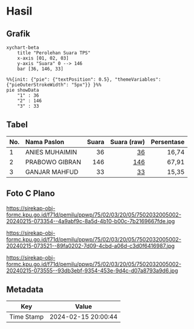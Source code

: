 # Hasil

## Grafik

```mermaid
xychart-beta
    title "Perolehan Suara TPS"
    x-axis [01, 02, 03]
    y-axis "Suara" 0 --> 146
    bar [36, 146, 33]
```

```mermaid
%%{init: {"pie": {"textPosition": 0.5}, "themeVariables": {"pieOuterStrokeWidth": "5px"}} }%%
pie showData
    "1" : 36
    "2" : 146
    "3" : 33
```

## Tabel

| No. | Nama Paslon    | Suara | Suara (raw) | Persentase |
|:--- |:-------------- | -----:| -----------:| ----------:|
| 1   | ANIES MUHAIMIN | 36    | [36][p-1]   | 16,74      |
| 2   | PRABOWO GIBRAN | 146   | [146][p-2]  | 67,91      |
| 3   | GANJAR MAHFUD  | 33    | [33][p-3]   | 15,35      |


[p-1]: https://github.com/gigit-pemilu/pemilu-2024-75-gorontalo/blob/main/pilpres/hitung-suara/sub/75-gorontalo/sub/02-boalemo/sub/03-dulupi/sub/2005-pangi/sub/002-tps/sub/paslon-1.txt
[p-2]: https://github.com/gigit-pemilu/pemilu-2024-75-gorontalo/blob/main/pilpres/hitung-suara/sub/75-gorontalo/sub/02-boalemo/sub/03-dulupi/sub/2005-pangi/sub/002-tps/sub/paslon-2.txt
[p-3]: https://github.com/gigit-pemilu/pemilu-2024-75-gorontalo/blob/main/pilpres/hitung-suara/sub/75-gorontalo/sub/02-boalemo/sub/03-dulupi/sub/2005-pangi/sub/002-tps/sub/paslon-3.txt

## Foto C Plano

https://sirekap-obj-formc.kpu.go.id/f71d/pemilu/ppwp/75/02/03/20/05/7502032005002-20240215-073354--4a9abf9c-8a5d-4b10-b00c-7b2169667fde.jpg

https://sirekap-obj-formc.kpu.go.id/f71d/pemilu/ppwp/75/02/03/20/05/7502032005002-20240215-073521--89fa0202-7d09-4cbd-a06d-c3d0f6416987.jpg

https://sirekap-obj-formc.kpu.go.id/f71d/pemilu/ppwp/75/02/03/20/05/7502032005002-20240215-073555--93db3ebf-9354-453e-9d4c-d07a8793a9d6.jpg


## Metadata

| Key        | Value               |
| ---------- | ------------------- |
| Time Stamp | 2024-02-15 20:00:44 |



